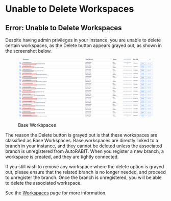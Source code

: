 # Unable to Delete Workspaces

## Error: Unable to Delete Workspaces

Despite having admin privileges in your instance, you are unable to delete certain workspaces, as the Delete button appears grayed out, as shown in the screenshot below.

<figure><img src="../../../../../.gitbook/assets/image (1751).png" alt=""><figcaption><p>Base Workspaces</p></figcaption></figure>

The reason the Delete button is grayed out is that these workspaces are classified as Base Workspaces. Base workspaces are directly linked to a branch in your instance, and they cannot be deleted unless the associated branch is unregistered from AutoRABIT. When you register a new branch, a workspace is created, and they are tightly connected.

If you still wish to remove any workspace where the delete option is grayed out, please ensure that the related branch is no longer needed, and proceed to unregister the branch. Once the branch is unregistered, you will be able to delete the associated workspace.

See the [Workspaces](https://knowledgebase.autorabit.com/~/revisions/HjllPHzLVe0LqFYH7gIg/product-guides/arm/arm-administration/workspaces) page for more information.
